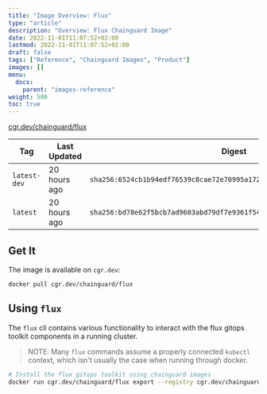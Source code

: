 ```yaml
---
title: "Image Overview: Flux"
type: "article"
description: "Overview: Flux Chainguard Image"
date: 2022-11-01T11:07:52+02:00
lastmod: 2022-11-01T11:07:52+02:00
draft: false
tags: ["Reference", "Chainguard Images", "Product"]
images: []
menu:
  docs:
    parent: "images-reference"
weight: 500
toc: true
---
```


[cgr.dev/chainguard/flux](https://github.com/chainguard-images/images/tree/main/images/flux)

| Tag          | Last Updated | Digest                                                                    |
|--------------|--------------|---------------------------------------------------------------------------|
| `latest-dev` | 20 hours ago | `sha256:6524cb1b94edf76539c8cae72e70995a172c1d6aff17321cb5721e9f6b077882` |
| `latest`     | 20 hours ago | `sha256:bd78e62f5bcb7ad9603abd79df7e9361f5480b05cc7b6768a7e2eb2d33895fe0` |



## Get It

The image is available on `cgr.dev`:

```
docker pull cgr.dev/chainguard/flux
```

## Using `flux`

The `flux` cli contains various functionality to interact with the flux gitops toolkit components in a running cluster.

> NOTE: Many `flux` commands assume a properly connected `kubectl` context, which isn't usually the case when running through docker.

```bash
# Install the flux gitops toolkit using chainguard images
docker run cgr.dev/chainguard/flux export --registry cgr.dev/chainguard | kubectl apply -f -
```
